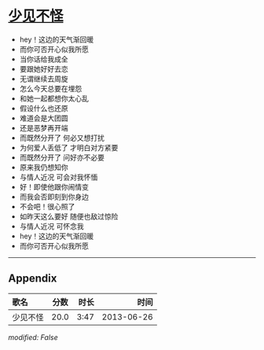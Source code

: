 # [少见不怪](https://music.163.com/song?id=26608804)

* hey！这边的天气渐回暖
* 而你可否开心似我所愿
* 当你话给我成全
* 要跟她好好去恋
* 无谓继续去周旋
* 怎么今天总要在埋怨
* 和她一起都想你太心乱
* 假设什么也还原
* 难道会是大团圆
* 还是恶梦再开端
* 而既然分开了 何必又想打扰
* 为何爱人丢低了 才明白对方紧要
* 而既然分开了 问好亦不必要
* 原来我仍想知你
* 与情人近况 可会对我怀愐
* 好！即使他跟你闹情变
* 而我会否即刻到你身边
* 不会吧！很心照了
* 如昨天这么要好 随便也敌过惊险
* 与情人近况 可怀念我
* hey！这边的天气渐回暖
* 而你可否开心似我所愿


---

## Appendix

|歌名|分数|时长|时间|
|:---|:---:|---:|---:|
|少见不怪|20.0|3:47|2013-06-26

*modified: False*